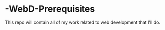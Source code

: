 # -WebD-Prerequisites
This repo will contain all of my work related to web development that I'll do.
